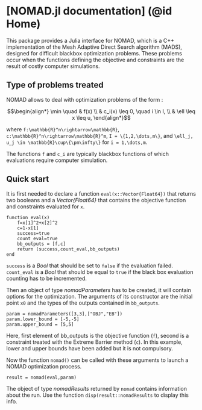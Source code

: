 # [NOMAD.jl documentation] (@id Home)

This package provides a Julia interface for NOMAD, which is a C++ implementation of the Mesh Adaptive Direct Search algorithm (MADS), designed for difficult blackbox optimization problems. These problems occur when the functions defining the objective and constraints are the result of costly computer simulations.

## Type of problems treated

NOMAD allows to deal with optimization problems of the form :

```math
\begin{align*}
\min \quad & f(x) \\
& c_i(x) \leq 0, \quad i \in I, \\
& \ell \leq x \leq u,
\end{align*}
```

where ``f:\mathbb{R}^n\rightarrow\mathbb{R}``,
``c:\mathbb{R}^n\rightarrow\mathbb{R}^m``,
``I = \{1,2,\dots,m\}``,
and
``\ell_j, u_j \in \mathbb{R}\cup\{\pm\infty\}``
for ``i = 1,\dots,m``.

The functions ``f`` and ``c_i`` are typically blackbox functions of which evaluations require computer simulation.

## Quick start

It is first needed to declare a function `eval(x::Vector{Float64})` that returns two booleans and a *Vector{Float64}* that contains the objective function and constraints evaluated for `x`.

    function eval(x)
        f=x[1]^2+x[2]^2
        c=1-x[1]
        success=true
        count_eval=true
        bb_outputs = [f,c]
        return (success,count_eval,bb_outputs)
    end

`success` is a *Bool* that should be set to `false` if the evaluation failed. `count_eval` is a *Bool* that should be equal to `true` if the black box evaluation counting has to be incremented.

Then an object of type *nomadParameters* has to be created, it will contain options for the optimization. The arguments of its constructor are the initial point `x0` and the types of the outputs contained in `bb_outputs`.

    param = nomadParameters([3,3],["OBJ","EB"])
    param.lower_bound = [-5,-5]
    param.upper_bound = [5,5]

Here, first element of bb_outputs is the objective function (`f`), second is a constraint treated with the Extreme Barrier method (`c`). In this example, lower and upper bounds have been added but it is not compulsory.

Now the function `nomad()` can be called with these arguments to launch a NOMAD optimization process.

    result = nomad(eval,param)

The object of type *nomadResults* returned by `nomad` contains information about the run. Use the function `disp(result::nomadResults` to display this info.
